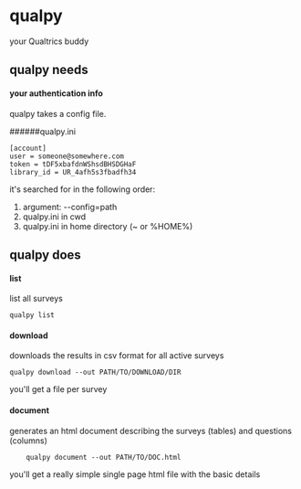 # qualpy
your Qualtrics buddy

## qualpy needs

#### your authentication info

qualpy takes a config file. 

######qualpy.ini

	[account]
	user = someone@somewhere.com
	token = tDF5xbafdnWShsdBHSDGHaF
	library_id = UR_4afh5s3fbadfh34

it's searched for in the following order:

1. argument: --config=path
2. qualpy.ini in cwd
3. qualpy.ini in home directory (~ or %HOME%)

## qualpy does

#### list

list all surveys

	qualpy list

#### download

downloads the results in csv format for all active surveys

    qualpy download --out PATH/TO/DOWNLOAD/DIR
        
you'll get a file per survey

#### document

generates an html document describing the surveys (tables) and questions (columns)

        qualpy document --out PATH/TO/DOC.html
        
you'll get a really simple single page html file with the basic details
